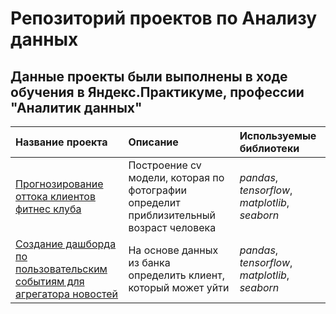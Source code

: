 # Репозиторий проектов по Анализу данных<br>

## Данные проекты были выполнены в ходе обучения в Яндекс.Практикуме, профессии "Аналитик данных"

| Название проекта | Описание | Используемые библиотеки | 
| :---------------------- | :---------------------- | :---------------------- |
| [Прогнозирование оттока клиентов фитнес клуба](FitnessChurn) | Построение cv модели, которая по фотографии определит приблизительный возраст человека| *pandas*, *tensorflow*, *matplotlib*, *seaborn* |
| [Создание дашборда по пользовательским событиям для агрегатора новостей](test) | На основе данных из банка определить клиент, который может уйти|*pandas*, *tensorflow*, *matplotlib*, *seaborn*|



